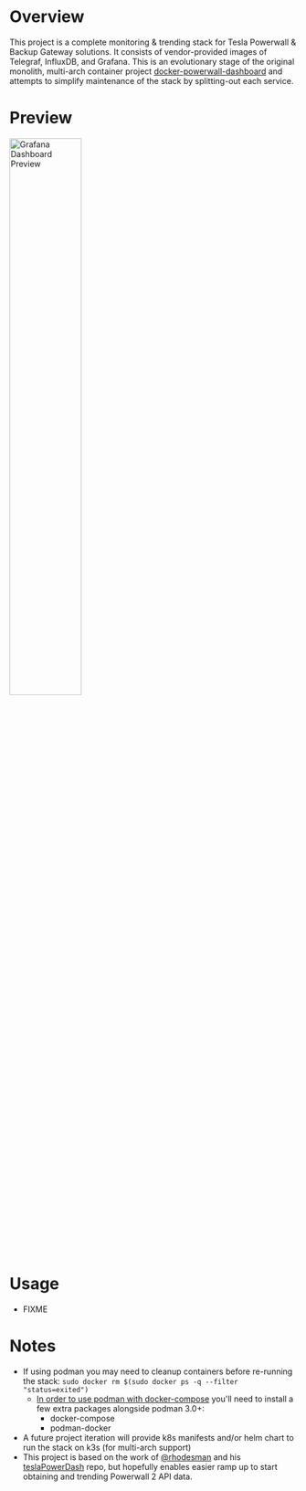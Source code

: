 # Overview

This project is a complete monitoring & trending stack for Tesla Powerwall & Backup Gateway solutions. It consists of vendor-provided images of Telegraf, InfluxDB, and Grafana. This is an evolutionary stage of the original monolith, multi-arch container project [docker-powerwall-dashboard](https://github.com/liveaverage/docker-powerwall-dashboard) and attempts to simplify maintenance of the stack by splitting-out each service.

# Preview

<a href="https://i.imgur.com/GtP725k.png" ><img src="https://i.imgur.com/GtP725k.png" alt="Grafana Dashboard Preview" width="50%"/></a>

# Usage

- FIXME

# Notes

- If using podman you may need to cleanup containers before re-running the stack: `sudo docker rm $(sudo docker ps -q --filter "status=exited")`
  - [In order to use podman with docker-compose](https://www.redhat.com/sysadmin/podman-docker-compose) you'll need to install a few extra packages alongside podman 3.0+:
    - docker-compose
    - podman-docker
- A future project iteration will provide k8s manifests and/or helm chart to run the stack on k3s (for multi-arch support)
- This project is based on the work of [@rhodesman](https://github.com/rhodesman) and his [teslaPowerDash](https://github.com/rhodesman/teslaPowerDash) repo, but hopefully enables easier ramp up to start obtaining and trending Powerwall 2 API data. 